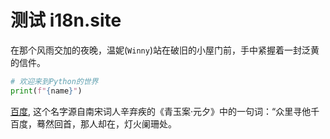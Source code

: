 # 测试 i18n.site

在那个风雨交加的夜晚，温妮(`Winny`)站在破旧的小屋门前，手中紧握着一封泛黄的信件。

```python
# 欢迎来到Python的世界
print(f"{name}")
```

<a class="A" href="https://baidu.com">百度</a>, 这个名字源自南宋词人辛弃疾的《青玉案·元夕》中的一句词：“众里寻他千百度，蓦然回首，那人却在，灯火阑珊处。

